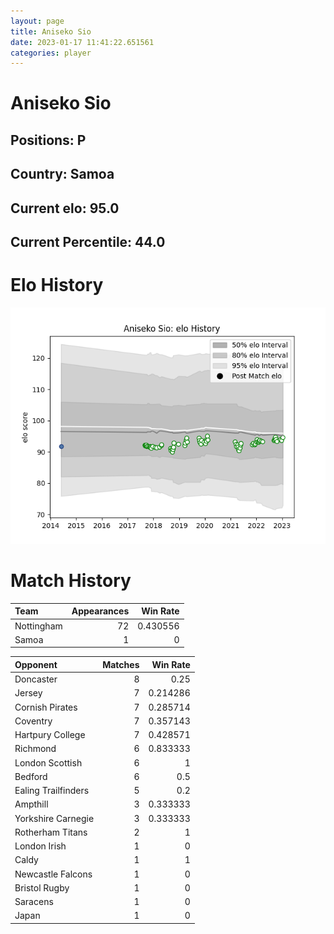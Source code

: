 ```yaml
---  
layout: page  
title: Aniseko Sio  
date: 2023-01-17 11:41:22.651561  
categories: player  
---
```

# Aniseko Sio

## Positions: P

## Country: Samoa

## Current elo: 95.0

## Current Percentile: 44.0

# Elo History


![elo history](history_AnisekoSio.png)
# Match History


| Team       |   Appearances |   Win Rate |
|:-----------|--------------:|-----------:|
| Nottingham |            72 |   0.430556 |
| Samoa      |             1 |   0        |

| Opponent            |   Matches |   Win Rate |
|:--------------------|----------:|-----------:|
| Doncaster           |         8 |   0.25     |
| Jersey              |         7 |   0.214286 |
| Cornish Pirates     |         7 |   0.285714 |
| Coventry            |         7 |   0.357143 |
| Hartpury College    |         7 |   0.428571 |
| Richmond            |         6 |   0.833333 |
| London Scottish     |         6 |   1        |
| Bedford             |         6 |   0.5      |
| Ealing Trailfinders |         5 |   0.2      |
| Ampthill            |         3 |   0.333333 |
| Yorkshire Carnegie  |         3 |   0.333333 |
| Rotherham Titans    |         2 |   1        |
| London Irish        |         1 |   0        |
| Caldy               |         1 |   1        |
| Newcastle Falcons   |         1 |   0        |
| Bristol Rugby       |         1 |   0        |
| Saracens            |         1 |   0        |
| Japan               |         1 |   0        |